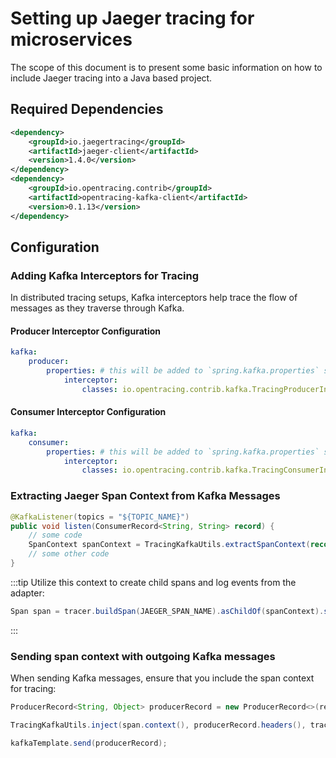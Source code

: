 # Setting up Jaeger tracing for microservices

The scope of this document is to present some basic information on how to include Jaeger tracing into a Java based project.

## Required Dependencies

```xml
<dependency>
    <groupId>io.jaegertracing</groupId>
    <artifactId>jaeger-client</artifactId>
    <version>1.4.0</version>
</dependency>
<dependency>
    <groupId>io.opentracing.contrib</groupId>
    <artifactId>opentracing-kafka-client</artifactId>
    <version>0.1.13</version>
</dependency>
```

## Configuration

### Adding Kafka Interceptors for Tracing

In distributed tracing setups, Kafka interceptors help trace the flow of messages as they traverse through Kafka.

#### Producer Interceptor Configuration


```yaml
kafka:
    producer:
        properties: # this will be added to `spring.kafka.properties` section in the kafka configuration file
            interceptor:
                classes: io.opentracing.contrib.kafka.TracingProducerInterceptor
```

#### Consumer Interceptor Configuration

```yaml
kafka:
    consumer:
        properties: # this will be added to `spring.kafka.properties` section in the kafka configuration file
            interceptor:
                classes: io.opentracing.contrib.kafka.TracingConsumerInterceptor
```

### Extracting Jaeger Span Context from Kafka Messages

```java
@KafkaListener(topics = "${TOPIC_NAME}")
public void listen(ConsumerRecord<String, String> record) {
    // some code
    SpanContext spanContext = TracingKafkaUtils.extractSpanContext(record.headers(), tracer);
    // some other code
}
```

:::tip
Utilize this context to create child spans and log events from the adapter:

```java
Span span = tracer.buildSpan(JAEGER_SPAN_NAME).asChildOf(spanContext).start();
```
:::

### Sending span context with outgoing Kafka messages

When sending Kafka messages, ensure that you include the span context for tracing:

```java
ProducerRecord<String, Object> producerRecord = new ProducerRecord<>(responseTopic, responseMessage);

TracingKafkaUtils.inject(span.context(), producerRecord.headers(), tracer);

kafkaTemplate.send(producerRecord);
```
